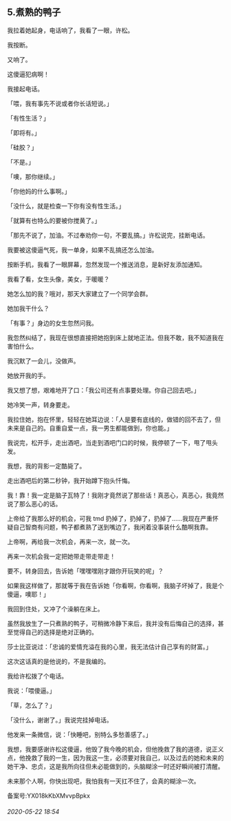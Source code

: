 ## 5.煮熟的鸭子
我拉着她起身，电话响了，我看了一眼，许松。


我按断。


又响了。


这傻逼犯病啊！


我接起电话。


「喂，我有事先不说或者你长话短说。」


「有性生活？」


「即将有。」


「硅胶？」


「不是。」


「噢，那你继续。」


「你他妈的什么事啊。」


「没什么，就是检查一下你有没有性生活。」


「就算有也特么的要被你搅黄了。」


「那先不说了，加油。不过奉劝你一句，不要乱搞。」许松说完，挂断电话。


我要被这傻逼气死，我一单身，如果不乱搞还怎么加油。


按断手机，我看了一眼屏幕，忽然发现一个推送消息，是新好友添加通知。


我看了看，女生头像，美女，于暖暖？


她怎么加的我？哦对，那天大家建立了一个同学会群。


她加我干什么？


「有事？」身边的女生忽然问我。


我忽然纠结了，我现在很想直接把她抱到床上就地正法。但我不敢，我不知道我在害怕什么。


我沉默了一会儿，没做声。


她放开我的手。


我又想了想，艰难地开了口：「我公司还有点事要处理。你自己回去吧。」


她冷笑一声，转身要走。


我拉住她，抱在怀里，轻轻在她耳边说：「人是要有底线的，做错的回不去了，但未来是自己的。自重自爱一点，我一男生都能做到，你也能。」


我说完，松开手，走出酒吧，当走到酒吧门口的时候，我停顿了一下，甩了甩头发。


我想，我的背影一定酷毙了。


走出酒吧后的第二秒钟，我开始蹲下抱头忏悔。


我！靠！我一定是脑子瓦特了！我刚才竟然说了那些话！真恶心，真恶心，我竟然说了那么恶心的话。


上帝给了我那么好的机会，可我 tmd 扔掉了，扔掉了，扔掉了……我现在严重怀疑自己智商有问题，鸭子都煮熟了送到嘴边了，我闲着没事装什么酷啊我靠。


上帝啊，再给我一次机会，再来一次，就一次。


再来一次机会我一定把她带走带走带走！


要不，转身回去，告诉她「嘿嘿嘿刚才跟你开玩笑的呢」？


如果我这样做了，那就等于我在告诉她「你看啊，你看啊，我脑子坏掉了，我是个傻逼，噢耶！」


我回到住处，又冲了个澡躺在床上。


虽然我放生了一只煮熟的鸭子，可稍微冷静下来后，我并没有后悔自己的选择，甚至觉得自己的选择是绝对正确的。


莎士比亚说过：「忠诚的爱情充溢在我的心里，我无法估计自己享有的财富。」


这次这话真的是他说的，不是我编的。


我给许松拨了个电话。


我说：「喂傻逼。」


「草，怎么了？」


「没什么，谢谢了。」我说完挂掉电话。


他发来一条微信，说：「快睡吧，别特么多愁善感了。」


我想，我要感谢许松这傻逼，他毁了我今晚的机会，但他挽救了我的道德，说正义点，他挽救了我的一生，因为我这一生，必须要对我自己，以及过去的她和未来的她干净、忠贞，这是我所向往但未必能做到的，头脑糊涂一时还好瞬间被打清醒。


未来那个人啊，你快出现吧，我怕我有一天扛不住了，会真的糊涂一次。


备案号:YX018kKbXMvvpBpkx


###### 2020-05-22 18:54
